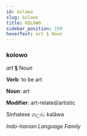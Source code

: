 ```yaml
---
id: kolowo
slug: kolowo
title: KOLOWO
sidebar_position: 159
hoverText: art § Noun
---
```


### kolowo

*art* **§** Noun

**Verb**: to be art

**Noun**: art

**Modifier**: art-related/artistic

Sinhalese කලාව kalāwa 

*Indo-Iranian Language Family*